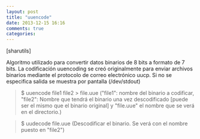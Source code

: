 ```yaml
---
layout: post
title: "uuencode"
date: 2013-12-15 16:16
comments: true
categories: 
---
```

[sharutils]

Algoritmo utilizado para convertir datos binarios de 8 bits a formato de 7 bits. La codificación uuencoding se creó originalmente para enviar archivos binarios mediante el protocolo de correo electrónico uucp. Si no se especifica salida se muestra por pantalla (/dev/stdout)

>$ uuencode file1 file2 > file.uue ("file1": nombre del binario a codificar, "file2": Nombre que tendrá el binario una vez descodificado [puede ser el mismo que el binario original] y "file.uue" el nombre que se verá en el directorio.)

>$ uudecode file.uue (Descodificar el binario. Se verá con el nombre puesto en "file2")

